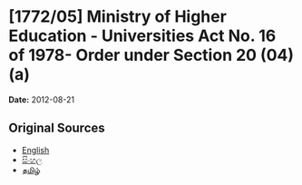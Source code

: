 # [1772/05] Ministry of Higher Education - Universities Act No. 16 of 1978- Order under Section 20 (04)(a)

**Date:** 2012-08-21

## Original Sources

- [English](https://documents.gov.lk/view/extra-gazettes/2012/8/1772-05_E.pdf)
- [සිංහල](https://documents.gov.lk/view/extra-gazettes/2012/8/1772-05_S.pdf)
- [தமிழ்](https://documents.gov.lk/view/extra-gazettes/2012/8/1772-05_T.pdf)
